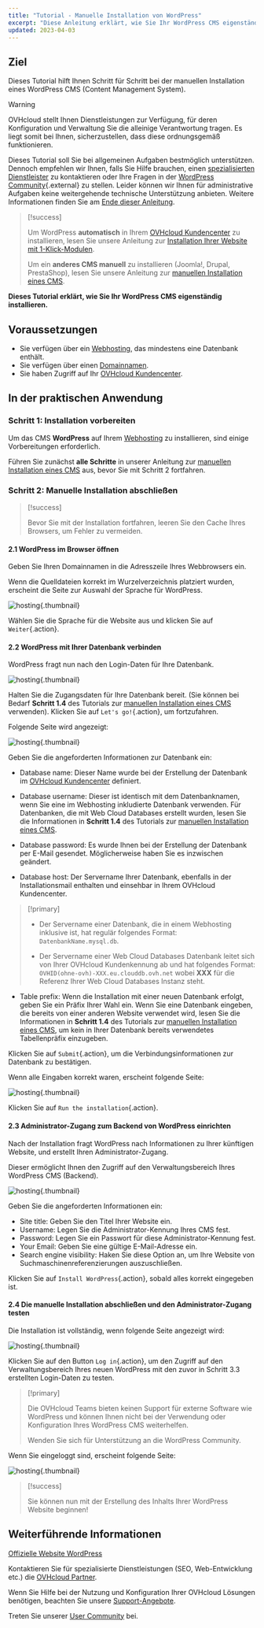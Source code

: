 ```yaml
---
title: "Tutorial - Manuelle Installation von WordPress"
excerpt: "Diese Anleitung erklärt, wie Sie Ihr WordPress CMS eigenständig installieren"
updated: 2023-04-03
---
```


## Ziel

Dieses Tutorial hilft Ihnen Schritt für Schritt bei der manuellen Installation eines WordPress CMS (Content Management System).

> [!warning]
> OVHcloud stellt Ihnen Dienstleistungen zur Verfügung, für deren Konfiguration und Verwaltung Sie die alleinige Verantwortung tragen. Es liegt somit bei Ihnen, sicherzustellen, dass diese ordnungsgemäß funktionieren.
> 
> Dieses Tutorial soll Sie bei allgemeinen Aufgaben bestmöglich unterstützen. Dennoch empfehlen wir Ihnen, falls Sie Hilfe brauchen, einen [spezialisierten Dienstleister](/links/partner) zu kontaktieren oder Ihre Fragen in der [WordPress Community](https://wordpress.com/support/){.external} zu stellen. Leider können wir Ihnen für administrative Aufgaben keine weitergehende technische Unterstützung anbieten. Weitere Informationen finden Sie am [Ende dieser Anleitung](#go-further).
>

> [!success]
>
> Um WordPress **automatisch** in Ihrem [OVHcloud Kundencenter](/links/manager) zu installieren, lesen Sie unsere Anleitung zur [Installation Ihrer Website mit 1-Klick-Modulen](/pages/web_cloud/web_hosting/cms_install_1_click_modules).
>
> Um ein **anderes CMS manuell** zu installieren (Joomla!, Drupal, PrestaShop), lesen Sie unsere Anleitung zur [manuellen Installation eines CMS](/pages/web_cloud/web_hosting/cms_manual_installation).
>

**Dieses Tutorial erklärt, wie Sie Ihr WordPress CMS eigenständig installieren.**

## Voraussetzungen

- Sie verfügen über ein [Webhosting](/links/web/hosting), das mindestens eine Datenbank enthält.
- Sie verfügen über einen [Domainnamen](/links/web/domains).
- Sie haben Zugriff auf Ihr [OVHcloud Kundencenter](/links/manager).

## In der praktischen Anwendung

### Schritt 1: Installation vorbereiten <a name="step1"></a> 

Um das CMS **WordPress** auf Ihrem [Webhosting](/links/web/hosting) zu installieren, sind einige Vorbereitungen erforderlich.

Führen Sie zunächst **alle Schritte** in unserer Anleitung zur [manuellen Installation eines CMS](/pages/web_cloud/web_hosting/cms_manual_installation) aus, bevor Sie mit Schritt 2 fortfahren.

### Schritt 2: Manuelle Installation abschließen <a name="step2"></a>

> [!success]
>
> Bevor Sie mit der Installation fortfahren, leeren Sie den Cache Ihres Browsers, um Fehler zu vermeiden.
>

#### 2.1 WordPress im Browser öffnen

Geben Sie Ihren Domainnamen in die Adresszeile Ihres Webbrowsers ein.

Wenn die Quelldateien korrekt im Wurzelverzeichnis platziert wurden, erscheint die Seite zur Auswahl der Sprache für WordPress.

![hosting](/pages/assets/screens/other/cms/wordpress/installation-select-language.png){.thumbnail}

Wählen Sie die Sprache für die Website aus und klicken Sie auf `Weiter`{.action}.

#### 2.2 WordPress mit Ihrer Datenbank verbinden

WordPress fragt nun nach den Login-Daten für Ihre Datenbank.

![hosting](/pages/assets/screens/other/cms/wordpress/installation-start.png){.thumbnail}

Halten Sie die Zugangsdaten für Ihre Datenbank bereit. (Sie können bei Bedarf **Schritt 1.4** des Tutorials zur [manuellen Installation eines CMS](/pages/web_cloud/web_hosting/cms_manual_installation) verwenden). Klicken Sie auf `Let's go!`{.action}, um fortzufahren.

Folgende Seite wird angezeigt:

![hosting](/pages/assets/screens/other/cms/wordpress/installation-config-db.png){.thumbnail}

Geben Sie die angeforderten Informationen zur Datenbank ein:

- Database name: Dieser Name wurde bei der Erstellung der Datenbank im [OVHcloud Kundencenter](/links/manager) definiert.

- Database username: Dieser ist identisch mit dem Datenbanknamen, wenn Sie eine im Webhosting inkludierte Datenbank verwenden. Für Datenbanken, die mit Web Cloud Databases erstellt wurden, lesen Sie die Informationen in **Schritt 1.4** des Tutorials zur [manuellen Installation eines CMS](/pages/web_cloud/web_hosting/cms_manual_installation).

- Database password: Es wurde Ihnen bei der Erstellung der Datenbank per E-Mail gesendet. Möglicherweise haben Sie es inzwischen geändert.

- Database host: Der Servername Ihrer Datenbank, ebenfalls in der Installationsmail enthalten und einsehbar in Ihrem OVHcloud Kundencenter. 

> [!primary]
> 
> - Der Servername einer Datenbank, die in einem Webhosting inklusive ist, hat regulär folgendes Format: `DatenbankName.mysql.db`. 
>
> - Der Servername einer Web Cloud Databases Datenbank leitet sich von Ihrer OVHcloud Kundenkennung ab und hat folgendes Format: `OVHID(ohne-ovh)-XXX.eu.clouddb.ovh.net` wobei  **XXX** für die Referenz Ihrer Web Cloud Databases Instanz steht.
>

- Table prefix: Wenn die Installation mit einer neuen Datenbank erfolgt, geben Sie ein Präfix Ihrer Wahl ein. Wenn Sie eine Datenbank eingeben, die bereits von einer anderen Website verwendet wird, lesen Sie die Informationen in **Schritt 1.4** des Tutorials zur [manuellen Installation eines CMS](/pages/web_cloud/web_hosting/cms_manual_installation), um kein in Ihrer Datenbank bereits verwendetes Tabellenpräfix einzugeben.

Klicken Sie auf `Submit`{.action}, um die Verbindungsinformationen zur Datenbank zu bestätigen.

Wenn alle Eingaben korrekt waren, erscheint folgende Seite:

![hosting](/pages/assets/screens/other/cms/wordpress/installation-step-after-db-1.png){.thumbnail}

Klicken Sie auf `Run the installation`{.action}.

#### 2.3 Administrator-Zugang zum Backend von WordPress einrichten

Nach der Installation fragt WordPress nach Informationen zu Ihrer künftigen Website, und erstellt Ihren Administrator-Zugang.

Dieser ermöglicht Ihnen den Zugriff auf den Verwaltungsbereich Ihres WordPress CMS (Backend).

![hosting](/pages/assets/screens/other/cms/wordpress/installation-config-admin-user.png){.thumbnail}

Geben Sie die angeforderten Informationen ein:

- Site title: Geben Sie den Titel Ihrer Website ein.
- Username: Legen Sie die Administrator-Kennung Ihres CMS fest.
- Password: Legen Sie ein Passwort für diese Administrator-Kennung fest.
- Your Email: Geben Sie eine gültige E-Mail-Adresse ein.
- Search engine visibility: Haken Sie diese Option an, um Ihre Website von Suchmaschinenreferenzierungen auszuschließen.

Klicken Sie auf `Install WordPress`{.action}, sobald alles korrekt eingegeben ist.

#### 2.4 Die manuelle Installation abschließen und den Administrator-Zugang testen

Die Installation ist vollständig, wenn folgende Seite angezeigt wird:

![hosting](/pages/assets/screens/other/cms/wordpress/installation-successfull.png){.thumbnail}

Klicken Sie auf den Button `Log in`{.action}, um den Zugriff auf den Verwaltungsbereich Ihres neuen WordPress mit den zuvor in Schritt 3.3 erstellten Login-Daten zu testen.

> [!primary]
>
> Die OVHcloud Teams bieten keinen Support für externe Software wie WordPress und können Ihnen nicht bei der Verwendung oder Konfiguration Ihres WordPress CMS weiterhelfen.
>
> Wenden Sie sich für Unterstützung an die WordPress Community.
>

Wenn Sie eingeloggt sind, erscheint folgende Seite:

![hosting](/pages/assets/screens/other/cms/wordpress/admin-interface.png){.thumbnail}

> [!success]
>
> Sie können nun mit der Erstellung des Inhalts Ihrer WordPress Website beginnen!
>

## Weiterführende Informationen <a name="go-further"></a>

[Offizielle Website WordPress](https://wordpress.org)

Kontaktieren Sie für spezialisierte Dienstleistungen (SEO, Web-Entwicklung etc.) die [OVHcloud Partner](/links/partner).

Wenn Sie Hilfe bei der Nutzung und Konfiguration Ihrer OVHcloud Lösungen benötigen, beachten Sie unsere [Support-Angebote](/links/support).

Treten Sie unserer [User Community](/links/community) bei.